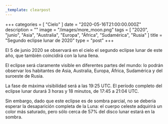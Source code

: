 ```yaml
---
_template: clearpost
---
```



+++
categories = [ "Cielo" ]
date = "2020-05-16T21:00:00.000Z"
description = ""
image = "/images/more_moon.png"
tags = [
  "2020",
  "junio",
  "Asia",
  "Australia",
  "Europa",
  "África",
  "Sudamérica",
  "Rusia"
]
title = "Segundo eclipse lunar de 2020"
type = "post"
+++


El 5 de junio 2020 se observará en el cielo el segundo eclipse lunar de este año, que también coincidirá con la luna llena.  
  
El eclipse será claramente visible en diferentes partes del mundo: lo podrán observar los habitantes de Asia, Australia, Europa, África, Sudamérica y del suroeste de Rusia.  
  
La fase de máxima visibilidad será a las 19:25 UTC. El período completo del eclipse lunar durará 3 horas y 18 minutos, de 17:45 a 21:04 UTC.  
  
Sin embargo, dado que este eclipse es de sombra parcial, no se debería esperar la desaparición completa de la Luna: el cuerpo celeste adquirirá un color más saturado, pero sólo cerca de 57% del disco lunar estará en la sombra.
